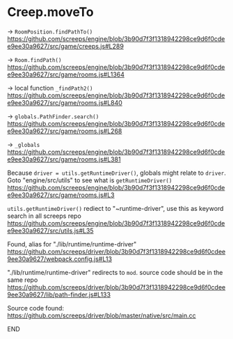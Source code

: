# Creep.moveTo

-> `RoomPosition.findPathTo()`
https://github.com/screeps/engine/blob/3b90d7f3f1318942298ce9d6f0cdee9ee30a9627/src/game/creeps.js#L289

-> `Room.findPath()`
https://github.com/screeps/engine/blob/3b90d7f3f1318942298ce9d6f0cdee9ee30a9627/src/game/rooms.js#L1364

-> local function `_findPath2()`
https://github.com/screeps/engine/blob/3b90d7f3f1318942298ce9d6f0cdee9ee30a9627/src/game/rooms.js#L840

-> `globals.PathFinder.search()`
https://github.com/screeps/engine/blob/3b90d7f3f1318942298ce9d6f0cdee9ee30a9627/src/game/rooms.js#L268

-> `_globals`
https://github.com/screeps/engine/blob/3b90d7f3f1318942298ce9d6f0cdee9ee30a9627/src/game/rooms.js#L381

Because `driver = utils.getRuntimeDriver()`, globals might relate to `driver`. Goto "engine/src/utils" to see what is `getRuntimeDriver()`
https://github.com/screeps/engine/blob/3b90d7f3f1318942298ce9d6f0cdee9ee30a9627/src/game/rooms.js#L3

`utils.getRuntimeDriver()` rediect to "~runtime-driver", use this as keyword search in all screeps repo
https://github.com/screeps/engine/blob/3b90d7f3f1318942298ce9d6f0cdee9ee30a9627/src/utils.js#L35

Found, alias for "./lib/runtime/runtime-driver"
https://github.com/screeps/driver/blob/3b90d7f3f1318942298ce9d6f0cdee9ee30a9627/webpack.config.js#L13

"./lib/runtime/runtime-driver" redirects to `mod`. source code should be in the same repo
https://github.com/screeps/driver/blob/3b90d7f3f1318942298ce9d6f0cdee9ee30a9627/lib/path-finder.js#L133

Source code found:
https://github.com/screeps/driver/blob/master/native/src/main.cc

END

